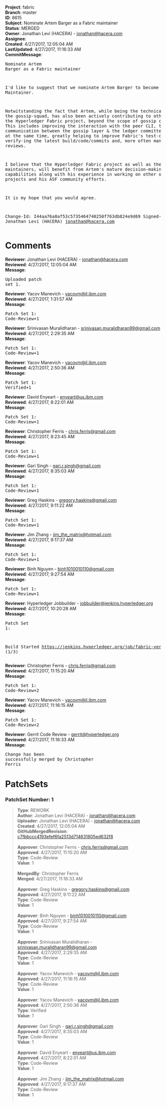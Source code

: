 <strong>Project</strong>: fabric<br><strong>Branch</strong>: master<br><strong>ID</strong>: 8615<br><strong>Subject</strong>: Nominate Artem Barger as a Fabric maintainer<br><strong>Status</strong>: MERGED<br><strong>Owner</strong>: Jonathan Levi (HACERA) - jonathan@hacera.com<br><strong>Assignee</strong>:<br><strong>Created</strong>: 4/27/2017, 12:05:04 AM<br><strong>LastUpdated</strong>: 4/27/2017, 11:16:33 AM<br><strong>CommitMessage</strong>:<br><pre>Nominate Artem Barger as a Fabric maintainer

I'd like to suggest that we nominate Artem Barger to become a Fabric
Maintainer.

Notwitstanding the fact that Artem, while being the technical lead of the
gossip-squad, has also been actively contributing to other parts of the
Hyperledger Fabric project, beyond the scope of gossip component. This
includes improving the interaction with the peer CLI, the communication
between the gossip layer & the ledger committer, while at the same time,
greatly helping to improve Fabric's test-coverage, verify-ing the latest
build/code/commits and, more often many many code reviews.

I believe that the Hyperledger Fabric project as well as the maintainers,
will benefit from Artem's mature decision-making capabilities along with
his experience in working on other open source projects and his ASF
community efforts.

It is my hope that you would agree.

Change-Id: I44aa76a8af53c5735464740250f763db824e9d69
Signed-off-by: Jonathan Levi (HACERA) <jonathan@hacera.com>
</pre><h1>Comments</h1><strong>Reviewer</strong>: Jonathan Levi (HACERA) - jonathan@hacera.com<br><strong>Reviewed</strong>: 4/27/2017, 12:05:04 AM<br><strong>Message</strong>: <pre>Uploaded patch set 1.</pre><strong>Reviewer</strong>: Yacov Manevich - yacovm@il.ibm.com<br><strong>Reviewed</strong>: 4/27/2017, 1:31:57 AM<br><strong>Message</strong>: <pre>Patch Set 1: Code-Review+1</pre><strong>Reviewer</strong>: Srinivasan Muralidharan - srinivasan.muralidharan99@gmail.com<br><strong>Reviewed</strong>: 4/27/2017, 2:29:35 AM<br><strong>Message</strong>: <pre>Patch Set 1: Code-Review+1</pre><strong>Reviewer</strong>: Yacov Manevich - yacovm@il.ibm.com<br><strong>Reviewed</strong>: 4/27/2017, 2:50:36 AM<br><strong>Message</strong>: <pre>Patch Set 1: Verified+1</pre><strong>Reviewer</strong>: David Enyeart - enyeart@us.ibm.com<br><strong>Reviewed</strong>: 4/27/2017, 8:22:01 AM<br><strong>Message</strong>: <pre>Patch Set 1: Code-Review+1</pre><strong>Reviewer</strong>: Christopher Ferris - chris.ferris@gmail.com<br><strong>Reviewed</strong>: 4/27/2017, 8:23:45 AM<br><strong>Message</strong>: <pre>Patch Set 1: Code-Review+1</pre><strong>Reviewer</strong>: Gari Singh - gari.r.singh@gmail.com<br><strong>Reviewed</strong>: 4/27/2017, 8:35:03 AM<br><strong>Message</strong>: <pre>Patch Set 1: Code-Review+1</pre><strong>Reviewer</strong>: Greg Haskins - gregory.haskins@gmail.com<br><strong>Reviewed</strong>: 4/27/2017, 9:11:22 AM<br><strong>Message</strong>: <pre>Patch Set 1: Code-Review+1</pre><strong>Reviewer</strong>: Jim Zhang - jim_the_matrix@hotmail.com<br><strong>Reviewed</strong>: 4/27/2017, 9:17:37 AM<br><strong>Message</strong>: <pre>Patch Set 1: Code-Review+1</pre><strong>Reviewer</strong>: Binh Nguyen - binh1010010110@gmail.com<br><strong>Reviewed</strong>: 4/27/2017, 9:27:54 AM<br><strong>Message</strong>: <pre>Patch Set 1: Code-Review+1</pre><strong>Reviewer</strong>: Hyperledger Jobbuilder - jobbuilder@jenkins.hyperledger.org<br><strong>Reviewed</strong>: 4/27/2017, 10:20:28 AM<br><strong>Message</strong>: <pre>Patch Set 1:

Build Started https://jenkins.hyperledger.org/job/fabric-verify-x86_64/10644/ (1/3)</pre><strong>Reviewer</strong>: Christopher Ferris - chris.ferris@gmail.com<br><strong>Reviewed</strong>: 4/27/2017, 11:15:20 AM<br><strong>Message</strong>: <pre>Patch Set 1: Code-Review+2</pre><strong>Reviewer</strong>: Yacov Manevich - yacovm@il.ibm.com<br><strong>Reviewed</strong>: 4/27/2017, 11:16:15 AM<br><strong>Message</strong>: <pre>Patch Set 1: Code-Review+2</pre><strong>Reviewer</strong>: Gerrit Code Review - gerrit@hyperledger.org<br><strong>Reviewed</strong>: 4/27/2017, 11:16:33 AM<br><strong>Message</strong>: <pre>Change has been successfully merged by Christopher Ferris</pre><h1>PatchSets</h1><h3>PatchSet Number: 1</h3><blockquote><strong>Type</strong>: REWORK<br><strong>Author</strong>: Jonathan Levi (HACERA) - jonathan@hacera.com<br><strong>Uploader</strong>: Jonathan Levi (HACERA) - jonathan@hacera.com<br><strong>Created</strong>: 4/27/2017, 12:05:04 AM<br><strong>GitHubMergedRevision</strong>: [c7fbbccc4193efef6fa2513d714631805ed632f8](https://github.com/hyperledger-gerrit-archive/fabric/commit/c7fbbccc4193efef6fa2513d714631805ed632f8)<br><br><strong>Approver</strong>: Christopher Ferris - chris.ferris@gmail.com<br><strong>Approved</strong>: 4/27/2017, 11:15:20 AM<br><strong>Type</strong>: Code-Review<br><strong>Value</strong>: 1<br><br><strong>MergedBy</strong>: Christopher Ferris<br><strong>Merged</strong>: 4/27/2017, 11:16:33 AM<br><br><strong>Approver</strong>: Greg Haskins - gregory.haskins@gmail.com<br><strong>Approved</strong>: 4/27/2017, 9:11:22 AM<br><strong>Type</strong>: Code-Review<br><strong>Value</strong>: 1<br><br><strong>Approver</strong>: Binh Nguyen - binh1010010110@gmail.com<br><strong>Approved</strong>: 4/27/2017, 9:27:54 AM<br><strong>Type</strong>: Code-Review<br><strong>Value</strong>: 1<br><br><strong>Approver</strong>: Srinivasan Muralidharan - srinivasan.muralidharan99@gmail.com<br><strong>Approved</strong>: 4/27/2017, 2:29:35 AM<br><strong>Type</strong>: Code-Review<br><strong>Value</strong>: 1<br><br><strong>Approver</strong>: Yacov Manevich - yacovm@il.ibm.com<br><strong>Approved</strong>: 4/27/2017, 11:16:15 AM<br><strong>Type</strong>: Code-Review<br><strong>Value</strong>: 1<br><br><strong>Approver</strong>: Yacov Manevich - yacovm@il.ibm.com<br><strong>Approved</strong>: 4/27/2017, 2:50:36 AM<br><strong>Type</strong>: Verified<br><strong>Value</strong>: 1<br><br><strong>Approver</strong>: Gari Singh - gari.r.singh@gmail.com<br><strong>Approved</strong>: 4/27/2017, 8:35:03 AM<br><strong>Type</strong>: Code-Review<br><strong>Value</strong>: 1<br><br><strong>Approver</strong>: David Enyeart - enyeart@us.ibm.com<br><strong>Approved</strong>: 4/27/2017, 8:22:01 AM<br><strong>Type</strong>: Code-Review<br><strong>Value</strong>: 1<br><br><strong>Approver</strong>: Jim Zhang - jim_the_matrix@hotmail.com<br><strong>Approved</strong>: 4/27/2017, 9:17:37 AM<br><strong>Type</strong>: Code-Review<br><strong>Value</strong>: 1<br><br></blockquote>
